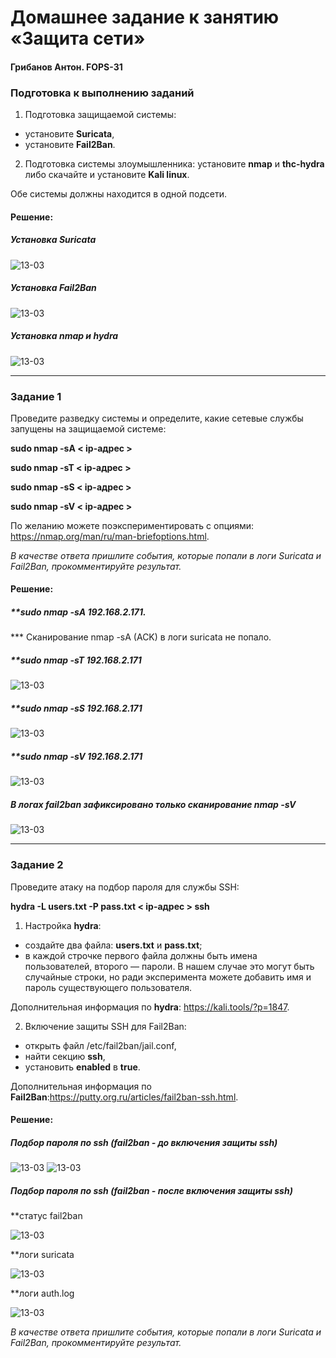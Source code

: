 # Домашнее задание к занятию «Защита сети»
#### Грибанов Антон. FOPS-31

### Подготовка к выполнению заданий

1. Подготовка защищаемой системы:

- установите **Suricata**,
- установите **Fail2Ban**.

2. Подготовка системы злоумышленника: установите **nmap** и **thc-hydra** либо скачайте и установите **Kali linux**.

Обе системы должны находится в одной подсети.

#### Решение:
##### Установка Suricata
![13-03](https://github.com/Qshar1408/13-03/blob/main/img/hw_13_03_001.png)
##### Установка Fail2Ban
![13-03](https://github.com/Qshar1408/13-03/blob/main/img/hw_13_03_003.png)
##### Установка nmap и hydra
![13-03](https://github.com/Qshar1408/13-03/blob/main/img/hw_13_03_002.png)

------

### Задание 1

Проведите разведку системы и определите, какие сетевые службы запущены на защищаемой системе:

**sudo nmap -sA < ip-адрес >**

**sudo nmap -sT < ip-адрес >**

**sudo nmap -sS < ip-адрес >**

**sudo nmap -sV < ip-адрес >**

По желанию можете поэкспериментировать с опциями: https://nmap.org/man/ru/man-briefoptions.html.


*В качестве ответа пришлите события, которые попали в логи Suricata и Fail2Ban, прокомментируйте результат.*

#### Решение:

##### **sudo nmap -sA 192.168.2.171. 
*** Сканирование nmap -sA (ACK) в логи suricata не попало.

##### **sudo nmap -sT 192.168.2.171
![13-03](https://github.com/Qshar1408/13-03/blob/main/img/hw_13_03_004.png)

##### **sudo nmap -sS 192.168.2.171
![13-03](https://github.com/Qshar1408/13-03/blob/main/img/hw_13_03_005.png)

##### **sudo nmap -sV 192.168.2.171
![13-03](https://github.com/Qshar1408/13-03/blob/main/img/hw_13_03_006.png)

##### В логах fail2ban зафиксировано только сканирование nmap -sV
![13-03](https://github.com/Qshar1408/13-03/blob/main/img/hw_13_03_007.png)


------

### Задание 2

Проведите атаку на подбор пароля для службы SSH:

**hydra -L users.txt -P pass.txt < ip-адрес > ssh**

1. Настройка **hydra**: 
 
 - создайте два файла: **users.txt** и **pass.txt**;
 - в каждой строчке первого файла должны быть имена пользователей, второго — пароли. В нашем случае это могут быть случайные строки, но ради эксперимента можете добавить имя и пароль существующего пользователя.

Дополнительная информация по **hydra**: https://kali.tools/?p=1847.

2. Включение защиты SSH для Fail2Ban:

-  открыть файл /etc/fail2ban/jail.conf,
-  найти секцию **ssh**,
-  установить **enabled**  в **true**.

Дополнительная информация по **Fail2Ban**:https://putty.org.ru/articles/fail2ban-ssh.html.

#### Решение:
##### Подбор пароля по ssh (fail2ban - до включения защиты ssh)
![13-03](https://github.com/Qshar1408/13-03/blob/main/img/hw_13_03_008.png)
![13-03](https://github.com/Qshar1408/13-03/blob/main/img/hw_13_03_009.png)

##### Подбор пароля по ssh (fail2ban - после включения защиты ssh)

**статус fail2ban

![13-03](https://github.com/Qshar1408/13-03/blob/main/img/hw_13_03_010.png)

**логи suricata

![13-03](https://github.com/Qshar1408/13-03/blob/main/img/hw_13_03_011.png)

**логи auth.log

![13-03](https://github.com/Qshar1408/13-03/blob/main/img/hw_13_03_012.png)

*В качестве ответа пришлите события, которые попали в логи Suricata и Fail2Ban, прокомментируйте результат.*
